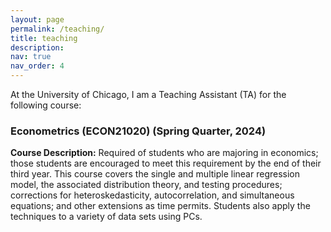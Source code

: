 ```yaml
---
layout: page
permalink: /teaching/
title: teaching
description:
nav: true
nav_order: 4
---
```


At the University of Chicago, I am a Teaching Assistant (TA) for the following course:

### Econometrics (ECON21020) (Spring Quarter, 2024) 

**Course Description:** Required of students who are majoring in economics; those students are encouraged to meet this requirement by the end of their third year. This course covers the single and multiple linear regression model, the associated distribution theory, and testing procedures; corrections for heteroskedasticity, autocorrelation, and simultaneous equations; and other extensions as time permits. Students also apply the techniques to a variety of data sets using PCs. 




